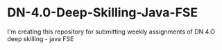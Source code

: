 # DN-4.0-Deep-Skilling-Java-FSE
I'm creating this repository for submitting weekly assignments of DN 4.O deep skilling - java FSE
